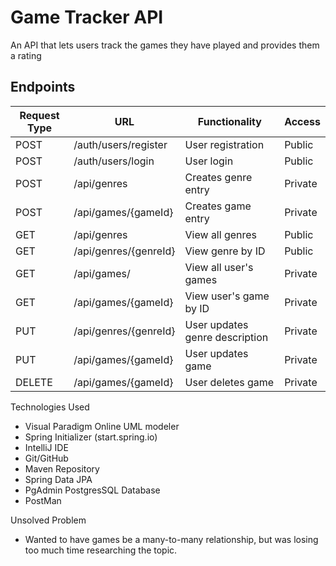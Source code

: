 # Game Tracker API

An API that lets users track the games they have played and provides them a rating

## Endpoints

| Request Type | URL                   | Functionality                  | Access  |
|--------------|-----------------------|--------------------------------|---------|
| POST         | /auth/users/register  | User registration              | Public  |
| POST         | /auth/users/login     | User login                     | Public  |
| POST         | /api/genres           | Creates genre entry            | Private |
| POST         | /api/games/{gameId}   | Creates game entry             | Private |
| GET          | /api/genres           | View all genres                | Public  |
| GET          | /api/genres/{genreId} | View genre by ID               | Public  |
| GET          | /api/games/           | View all user's games          | Private |
| GET          | /api/games/{gameId}   | View user's game by ID         | Private |
| PUT          | /api/genres/{genreId} | User updates genre description | Private |
| PUT          | /api/games/{gameId}   | User updates game              | Private |
| DELETE       | /api/games/{gameId}   | User deletes game              | Private |

Technologies Used

- Visual Paradigm Online UML modeler
- Spring Initializer (start.spring.io)
- IntelliJ IDE
- Git/GitHub
- Maven Repository
- Spring Data JPA
- PgAdmin PostgresSQL Database
- PostMan

Unsolved Problem

- Wanted to have games be a many-to-many relationship, but was losing too much time researching the topic.